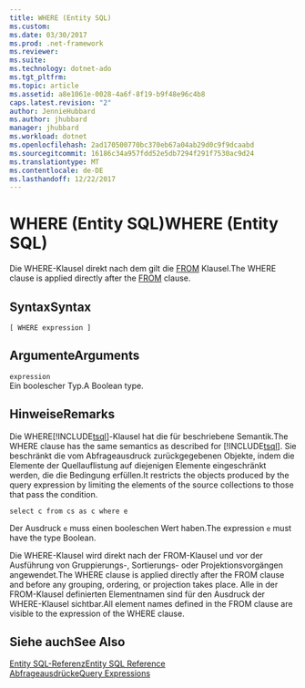 ```yaml
---
title: WHERE (Entity SQL)
ms.custom: 
ms.date: 03/30/2017
ms.prod: .net-framework
ms.reviewer: 
ms.suite: 
ms.technology: dotnet-ado
ms.tgt_pltfrm: 
ms.topic: article
ms.assetid: a8e1061e-0028-4a6f-8f19-b9f48e96c4b8
caps.latest.revision: "2"
author: JennieHubbard
ms.author: jhubbard
manager: jhubbard
ms.workload: dotnet
ms.openlocfilehash: 2ad170500770bc370eb67a04ab29d0c9f9dcaabd
ms.sourcegitcommit: 16186c34a957fdd52e5db7294f291f7530ac9d24
ms.translationtype: MT
ms.contentlocale: de-DE
ms.lasthandoff: 12/22/2017
---
```

# <a name="where-entity-sql"></a><span data-ttu-id="26371-102">WHERE (Entity SQL)</span><span class="sxs-lookup"><span data-stu-id="26371-102">WHERE (Entity SQL)</span></span>
<span data-ttu-id="26371-103">Die WHERE-Klausel direkt nach dem gilt die [FROM](../../../../../../docs/framework/data/adonet/ef/language-reference/from-entity-sql.md) Klausel.</span><span class="sxs-lookup"><span data-stu-id="26371-103">The WHERE clause is applied directly after the [FROM](../../../../../../docs/framework/data/adonet/ef/language-reference/from-entity-sql.md) clause.</span></span>  
  
## <a name="syntax"></a><span data-ttu-id="26371-104">Syntax</span><span class="sxs-lookup"><span data-stu-id="26371-104">Syntax</span></span>  
  
```  
[ WHERE expression ]  
```  
  
## <a name="arguments"></a><span data-ttu-id="26371-105">Argumente</span><span class="sxs-lookup"><span data-stu-id="26371-105">Arguments</span></span>  
 `expression`  
 <span data-ttu-id="26371-106">Ein boolescher Typ.</span><span class="sxs-lookup"><span data-stu-id="26371-106">A Boolean type.</span></span>  
  
## <a name="remarks"></a><span data-ttu-id="26371-107">Hinweise</span><span class="sxs-lookup"><span data-stu-id="26371-107">Remarks</span></span>  
 <span data-ttu-id="26371-108">Die WHERE[!INCLUDE[tsql](../../../../../../includes/tsql-md.md)]-Klausel hat die für  beschriebene Semantik.</span><span class="sxs-lookup"><span data-stu-id="26371-108">The WHERE clause has the same semantics as described for [!INCLUDE[tsql](../../../../../../includes/tsql-md.md)].</span></span> <span data-ttu-id="26371-109">Sie beschränkt die vom Abfrageausdruck zurückgegebenen Objekte, indem die Elemente der Quellauflistung auf diejenigen Elemente eingeschränkt werden, die die Bedingung erfüllen.</span><span class="sxs-lookup"><span data-stu-id="26371-109">It restricts the objects produced by the query expression by limiting the elements of the source collections to those that pass the condition.</span></span>  
  
```  
select c from cs as c where e  
```  
  
 <span data-ttu-id="26371-110">Der Ausdruck `e` muss einen booleschen Wert haben.</span><span class="sxs-lookup"><span data-stu-id="26371-110">The expression `e` must have the type Boolean.</span></span>  
  
 <span data-ttu-id="26371-111">Die WHERE-Klausel wird direkt nach der FROM-Klausel und vor der Ausführung von Gruppierungs-, Sortierungs- oder Projektionsvorgängen angewendet.</span><span class="sxs-lookup"><span data-stu-id="26371-111">The WHERE clause is applied directly after the FROM clause and before any grouping, ordering, or projection takes place.</span></span> <span data-ttu-id="26371-112">Alle in der FROM-Klausel definierten Elementnamen sind für den Ausdruck der WHERE-Klausel sichtbar.</span><span class="sxs-lookup"><span data-stu-id="26371-112">All element names defined in the FROM clause are visible to the expression of the WHERE clause.</span></span>  
  
## <a name="see-also"></a><span data-ttu-id="26371-113">Siehe auch</span><span class="sxs-lookup"><span data-stu-id="26371-113">See Also</span></span>  
 [<span data-ttu-id="26371-114">Entity SQL-Referenz</span><span class="sxs-lookup"><span data-stu-id="26371-114">Entity SQL Reference</span></span>](../../../../../../docs/framework/data/adonet/ef/language-reference/entity-sql-reference.md)  
 [<span data-ttu-id="26371-115">Abfrageausdrücke</span><span class="sxs-lookup"><span data-stu-id="26371-115">Query Expressions</span></span>](../../../../../../docs/framework/data/adonet/ef/language-reference/query-expressions-entity-sql.md)
